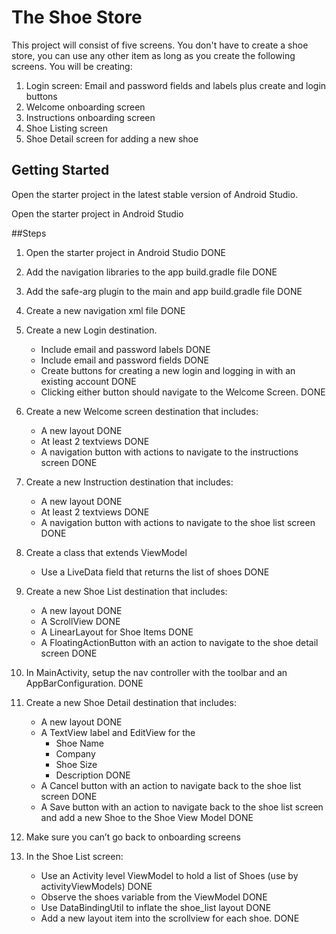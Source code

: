 # The Shoe Store

This project will consist of five screens. You don't have to create a shoe store, you can use any other item as long as you create the following screens. You will be creating:

1. Login screen: Email and password fields and labels plus create and login buttons
2. Welcome onboarding screen
3. Instructions onboarding screen
4. Shoe Listing screen
5. Shoe Detail screen for adding a new shoe

## Getting Started

Open the starter project in the latest stable version of Android Studio.

Open the starter project in Android Studio

##Steps

1. Open the starter project in Android Studio 
DONE

2. Add the navigation libraries to the app build.gradle file
DONE

3. Add the safe-arg plugin to the main and app build.gradle file
DONE

4. Create a new navigation xml file
DONE

5. Create a new Login destination.

   * Include email and password labels 
    DONE

   - Include email and password fields 
   DONE
   - Create buttons for creating a new login and logging in with an existing account 
   DONE
   - Clicking either button should navigate to the Welcome Screen. 
   DONE

6. Create a new Welcome screen destination that includes:

   * A new layout 
   DONE
   * At least 2 textviews 
   DONE
   * A navigation button with actions to navigate to the instructions screen
    DONE

7. Create a new Instruction destination that includes:

   * A new layout
    DONE
   * At least 2 textviews 
   DONE
   * A navigation button with actions to navigate to the shoe list screen DONE

8. Create a class that extends ViewModel

   *  Use a LiveData field that returns the list of shoes
   DONE

9. Create a new Shoe List destination that includes:

   * A new layout
    DONE
   * A ScrollView 
   DONE
   * A LinearLayout for Shoe Items 
   DONE
   * A FloatingActionButton with an action to navigate to the shoe detail screen 
   DONE

10. In MainActivity, setup the nav controller with the toolbar and an AppBarConfiguration.
DONE

11. Create a new Shoe Detail destination that includes:

    * A new layout
    DONE
    * A TextView label and EditView for the
      * Shoe Name
      * Company
      * Shoe Size
      * Description
      DONE
    * A Cancel button with an action to navigate back to the shoe list screen
    DONE
    * A Save button with an action to navigate back to the shoe list screen and add a new Shoe to the Shoe View Model
    DONE

12. Make sure you can’t go back to onboarding screens

13. In the Shoe List screen:

    * Use an Activity level ViewModel to hold a list of Shoes (use by activityViewModels)
    DONE
    * Observe the shoes variable from the ViewModel
    DONE
    * Use DataBindingUtil to inflate the shoe_list layout
    DONE
    * Add a new layout item into the scrollview for each shoe.
    DONE